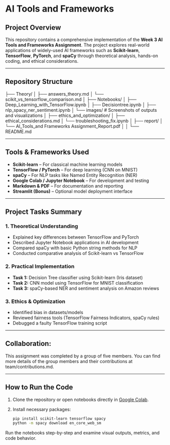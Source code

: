 # AI Tools and Frameworks

## Project Overview

This repository contains a comprehensive implementation of the **Week 3 AI Tools and Frameworks Assignment**. The project explores real-world applications of widely-used AI frameworks such as **Scikit-learn**, **TensorFlow**, **PyTorch**, and **spaCy** through theoretical analysis, hands-on coding, and ethical considerations.

---

## Repository Structure

├── Theory/
│ ├── answers_theory.md
│ └── scikit_vs_tensorflow_comparison.md
│
├── Notebooks/
│ ├── Deep_Learning_with_TensorFlow.ipynb 
│ ├── Decisiontree.ipynb 
│ ├── nlp_spacy_ner_sentiment.ipynb
│ └── images/ # Screenshots of outputs and visualizations
│
├── ethics_and_optimization/
│ ├── ethical_considerations.md
│ └── troubleshooting_fix.ipynb
│
├── report/
│ └── AI_Tools_and Frameworks Assignment_Report.pdf
│
│
└── README.md


---

## Tools & Frameworks Used

- **Scikit-learn** – For classical machine learning models
- **TensorFlow / PyTorch** – For deep learning (CNN on MNIST)
- **spaCy** – For NLP tasks like Named Entity Recognition (NER)
- **Google Colab / Jupyter Notebook** – For development and testing
- **Markdown & PDF** – For documentation and reporting
- **Streamlit (Bonus)** – Optional model deployment interface

---

## Project Tasks Summary

### 1. Theoretical Understanding
- Explained key differences between TensorFlow and PyTorch
- Described Jupyter Notebook applications in AI development
- Compared spaCy with basic Python string methods for NLP
- Conducted comparative analysis of Scikit-learn vs TensorFlow

### 2. Practical Implementation
- **Task 1:** Decision Tree classifier using Scikit-learn (Iris dataset)
- **Task 2:** CNN model using TensorFlow for MNIST classification
- **Task 3:** spaCy-based NER and sentiment analysis on Amazon reviews

### 3. Ethics & Optimization
- Identified bias in datasets/models
- Reviewed fairness tools (TensorFlow Fairness Indicators, spaCy rules)
- Debugged a faulty TensorFlow training script

---

## Collaboration: 
This assignment was completed by a group of five members. You can find more details of the group members and their contributions at team/contributions.md.

---

## How to Run the Code

1. Clone the repository or open notebooks directly in [Google Colab](https://colab.research.google.com/).

2. Install necessary packages:
   ```bash
   pip install scikit-learn tensorflow spacy
   python -m spacy download en_core_web_sm

Run the notebooks step-by-step and examine visual outputs, metrics, and code behavior.



